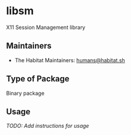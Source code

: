 # libsm

X11 Session Management library

## Maintainers

* The Habitat Maintainers: <humans@habitat.sh>

## Type of Package

Binary package

## Usage

*TODO: Add instructions for usage*
